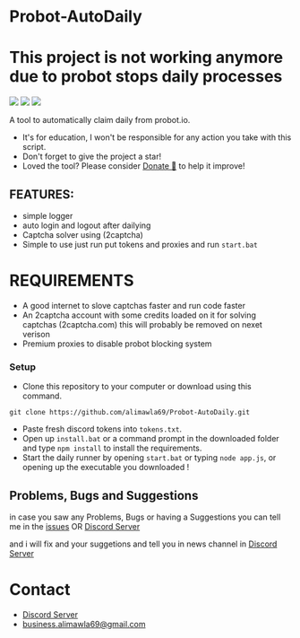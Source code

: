 # Probot-AutoDaily
# This project is not working anymore due to probot stops daily processes
  <a href="https://github.com/alimawla69/Probot-AutoDaily/"><img src="https://img.shields.io/github/last-commit/alimawla69/Probot-AutoDaily?style=flat" /></a>
  <a href="https://github.com/Probot-AutoDaily/stargazers"><img src="https://img.shields.io/github/stars/alimawla69/Probot-AutoDaily?style=flat" /></a>
  <a href="https://github.com/Probot-AutoDaily"><img src="https://visitor-badge.laobi.icu/badge?page_id=alimawla69.Probot-AutoDaily" /></a>
 
A tool to automatically claim daily from probot.io.

* It's for education, I won't be responsible for any action you take with this script.
* Don't forget to give the project a star!
* Loved the tool? Please consider [Donate 💸](https://www.patreon.com/alimawla69) to help it improve!
## FEATURES:
- simple logger
- auto login and logout after dailying
- Captcha solver using (2captcha)
- Simple to use just run put tokens and proxies and run `start.bat`

# REQUIREMENTS
- A good internet to slove captchas faster and run code faster
- An 2captcha account with some credits loaded on it for solving captchas (2captcha.com) this will probably be removed on nexet verison 
- Premium proxies to disable probot blocking system

### Setup
* Clone this repository to your computer or download using this command.
```
git clone https://github.com/alimawla69/Probot-AutoDaily.git 
```
* Paste fresh discord tokens into `tokens.txt`.
* Open up `install.bat` or a command prompt in the downloaded folder and type `npm install` to install the requirements.
* Start the daily runner by opening `start.bat` or typing `node app.js`, or opening up the executable you downloaded !

## Problems, Bugs and Suggestions

in case you saw any Problems, Bugs or having a Suggestions you can  tell me in the [issues](https://github.com/alimawla69/Probot-AutoDaily/issues/new) OR [Discord Server](https://discord.gg/HFZRWUC)

and i will fix and your suggetions and tell you in news channel in [Discord Server](https://discord.gg/HFZRWUC)

# Contact
- [Discord Server](https://discord.gg/HFZRWUC)
- [business.alimawla69@gmail.com](mailto:business.alimawla69@gmail.com)
